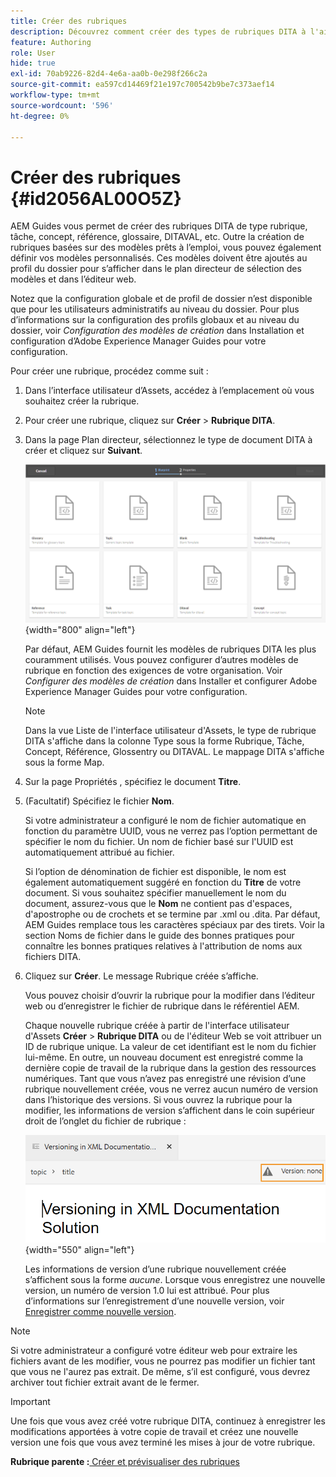 ```yaml
---
title: Créer des rubriques
description: Découvrez comment créer des types de rubriques DITA à l'aide de modèles personnalisés dans l'éditeur web d'AEM Guides.
feature: Authoring
role: User
hide: true
exl-id: 70ab9226-82d4-4e6a-aa0b-0e298f266c2a
source-git-commit: ea597cd14469f21e197c700542b9be7c373aef14
workflow-type: tm+mt
source-wordcount: '596'
ht-degree: 0%

---
```


# Créer des rubriques {#id2056AL00O5Z}

AEM Guides vous permet de créer des rubriques DITA de type rubrique, tâche, concept, référence, glossaire, DITAVAL, etc. Outre la création de rubriques basées sur des modèles prêts à l’emploi, vous pouvez également définir vos modèles personnalisés. Ces modèles doivent être ajoutés au profil du dossier pour s’afficher dans le plan directeur de sélection des modèles et dans l’éditeur web.

Notez que la configuration globale et de profil de dossier n’est disponible que pour les utilisateurs administratifs au niveau du dossier. Pour plus d’informations sur la configuration des profils globaux et au niveau du dossier, voir *Configuration des modèles de création* dans Installation et configuration d’Adobe Experience Manager Guides pour votre configuration.

Pour créer une rubrique, procédez comme suit :

1. Dans l’interface utilisateur d’Assets, accédez à l’emplacement où vous souhaitez créer la rubrique.

1. Pour créer une rubrique, cliquez sur **Créer** \> **Rubrique DITA**.

1. Dans la page Plan directeur, sélectionnez le type de document DITA à créer et cliquez sur **Suivant**.

   ![](images/create_dita_topic.png){width="800" align="left"}

   Par défaut, AEM Guides fournit les modèles de rubriques DITA les plus couramment utilisés. Vous pouvez configurer d’autres modèles de rubrique en fonction des exigences de votre organisation. Voir *Configurer des modèles de création* dans Installer et configurer Adobe Experience Manager Guides pour votre configuration.

   >[!NOTE]
   >
   > Dans la vue Liste de l&#39;interface utilisateur d&#39;Assets, le type de rubrique DITA s&#39;affiche dans la colonne Type sous la forme Rubrique, Tâche, Concept, Référence, Glossentry ou DITAVAL. Le mappage DITA s&#39;affiche sous la forme Map.

1. Sur la page Propriétés , spécifiez le document **Titre**.

1. \(Facultatif\) Spécifiez le fichier **Nom**.

   Si votre administrateur a configuré le nom de fichier automatique en fonction du paramètre UUID, vous ne verrez pas l’option permettant de spécifier le nom du fichier. Un nom de fichier basé sur l&#39;UUID est automatiquement attribué au fichier.

   Si l’option de dénomination de fichier est disponible, le nom est également automatiquement suggéré en fonction du **Titre** de votre document. Si vous souhaitez spécifier manuellement le nom du document, assurez-vous que le **Nom** ne contient pas d&#39;espaces, d&#39;apostrophe ou de crochets et se termine par .xml ou .dita. Par défaut, AEM Guides remplace tous les caractères spéciaux par des tirets. Voir la section Noms de fichier dans le guide des bonnes pratiques pour connaître les bonnes pratiques relatives à l&#39;attribution de noms aux fichiers DITA.

1. Cliquez sur **Créer**. Le message Rubrique créée s’affiche.

   Vous pouvez choisir d’ouvrir la rubrique pour la modifier dans l’éditeur web ou d’enregistrer le fichier de rubrique dans le référentiel AEM.

   Chaque nouvelle rubrique créée à partir de l&#39;interface utilisateur d&#39;Assets **Créer** \> **Rubrique DITA** ou de l&#39;éditeur Web se voit attribuer un ID de rubrique unique. La valeur de cet identifiant est le nom du fichier lui-même. En outre, un nouveau document est enregistré comme la dernière copie de travail de la rubrique dans la gestion des ressources numériques. Tant que vous n’avez pas enregistré une révision d’une rubrique nouvellement créée, vous ne verrez aucun numéro de version dans l’historique des versions. Si vous ouvrez la rubrique pour la modifier, les informations de version s’affichent dans le coin supérieur droit de l’onglet du fichier de rubrique :

   ![](images/topic-version-none_cs.png){width="550" align="left"}

   Les informations de version d’une rubrique nouvellement créée s’affichent sous la forme *aucune*. Lorsque vous enregistrez une nouvelle version, un numéro de version 1.0 lui est attribué. Pour plus d’informations sur l’enregistrement d’une nouvelle version, voir [Enregistrer comme nouvelle version](web-editor-features.md#save-as-new-version-id209ME400GXA).


>[!NOTE]
>
> Si votre administrateur a configuré votre éditeur web pour extraire les fichiers avant de les modifier, vous ne pourrez pas modifier un fichier tant que vous ne l&#39;aurez pas extrait. De même, s’il est configuré, vous devrez archiver tout fichier extrait avant de le fermer.

>[!IMPORTANT]
>
> Une fois que vous avez créé votre rubrique DITA, continuez à enregistrer les modifications apportées à votre copie de travail et créez une nouvelle version une fois que vous avez terminé les mises à jour de votre rubrique.

**Rubrique parente :**[ Créer et prévisualiser des rubriques](create-preview-topics.md)

